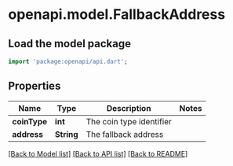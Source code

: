 # openapi.model.FallbackAddress

## Load the model package
```dart
import 'package:openapi/api.dart';
```

## Properties
Name | Type | Description | Notes
------------ | ------------- | ------------- | -------------
**coinType** | **int** | The coin type identifier | 
**address** | **String** | The fallback address | 

[[Back to Model list]](../README.md#documentation-for-models) [[Back to API list]](../README.md#documentation-for-api-endpoints) [[Back to README]](../README.md)



